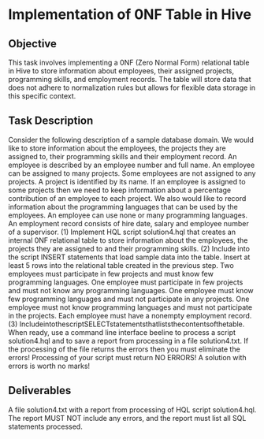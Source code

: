 # Implementation of 0NF Table in Hive

## Objective
This task involves implementing a 0NF (Zero Normal Form) relational table in Hive to store information about employees, their assigned projects, programming skills, and employment records. The table will store data that does not adhere to normalization rules but allows for flexible data storage in this specific context.

## Task Description
Consider the following description of a sample database domain.
We would like to store information about the employees, the projects they are assigned to, their programming skills and their employment record. An employee is described by an employee number and full name. An employee can be assigned to many projects. Some employees are not assigned to any projects. A project is identified by its name. If an employee is assigned to some projects then we need to keep information about a percentage contribution of an employee to each project. We also would like to record information about the programming languages that can be used by the employees. An employee can use none or many programming languages. An employment record consists
of hire date, salary and employee number of a supervisor.
(1) Implement HQL script solution4.hql that creates an internal 0NF relational
table to store information about the employees, the projects they are assigned to and
their programming skills.
(2) Include into the script INSERT statements that load sample data into the table.
Insert at least 5 rows into the relational table created in the previous step. Two employees must participate in few projects and must know few programming languages. One employee must participate in few projects and must not know any programming languages. One employee must know few programming languages and must not participate in any projects. One employee must not know programming languages and must not participate in the projects. Each employee must have a
nonempty employment record.
(3) IncludeintothescriptSELECTstatementsthatliststhecontentsofthetable.
When ready, use a command line interface beeline to process a script
solution4.hql and to save a report from processing in a file solution4.txt.
If the processing of the file returns the errors then you must eliminate the errors! Processing of your script must return NO ERRORS! A solution with errors is worth no marks!
## Deliverables
A file solution4.txt with a report from processing of HQL script solution4.hql. The report MUST NOT include any errors, and the report must list all SQL statements processed.